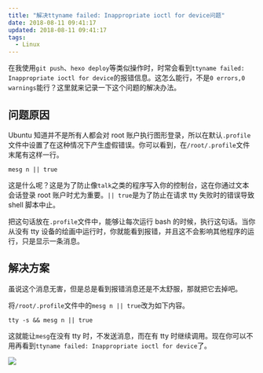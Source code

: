 ```yaml
---
title: "解决ttyname failed: Inappropriate ioctl for device问题"
date: 2018-08-11 09:41:17
updated: 2018-08-11 09:41:17
tags:
  - Linux
---
```


在我使用`git push`、`hexo deploy`等类似操作时，时常会看到`ttyname failed: Inappropriate ioctl for device`的报错信息。这怎么能行，不是`0 errors,0 warnings`能行？这里就来记录一下这个问题的解决办法。

<!--more-->

## 问题原因

Ubuntu 知道并不是所有人都会对 root 账户执行图形登录，所以在默认`.profile`文件中设置了在这种情况下产生虚假错误。你可以看到，在`/root/.profile`文件末尾有这样一行。

```shell
mesg n || true
```

这是什么呢？这是为了防止像`talk`之类的程序写入你的控制台，这在你通过文本会话登录 root 账户时尤为重要。`|| true`是为了防止在请求 tty 失败时的错误导致 shell 脚本中止。

把这句话放在`.profile`文件中，能够让每次运行 bash 的时候，执行这句话。当你从没有 tty 设备的绘画中运行时，你就能看到报错，并且这不会影响其他程序的运行，只是显示一条消息。

## 解决方案

虽说这个消息无害，但是总是看到报错消息还是不太舒服，那就把它去掉吧。

将`/root/.profile`文件中的`mesg n || true`改为如下内容。

```shell
tty -s && mesg n || true
```

这就能让`mesg`在没有 tty 时，不发送消息，而在有 tty 时继续调用。现在你可以不用再看到`ttyname failed: Inappropriate ioctl for device`了。

![](https://img.iszy.xyz/20190318214328.png)
